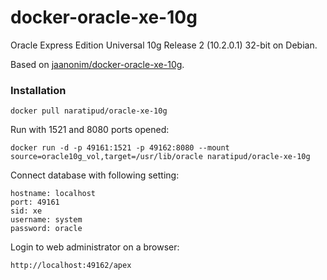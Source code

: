 # docker-oracle-xe-10g

Oracle Express Edition Universal 10g Release 2 (10.2.0.1) 32-bit on Debian.

Based on
[jaanonim/docker-oracle-xe-10g](https://github.com/jaanonim/docker-oracle-xe-10g).

### Installation

```docker
docker pull naratipud/oracle-xe-10g
```

Run with 1521 and 8080 ports opened:

```docker
docker run -d -p 49161:1521 -p 49162:8080 --mount source=oracle10g_vol,target=/usr/lib/oracle naratipud/oracle-xe-10g
```

Connect database with following setting:

```text
hostname: localhost
port: 49161
sid: xe
username: system
password: oracle
```

Login to web administrator on a browser:

```text
http://localhost:49162/apex
```
